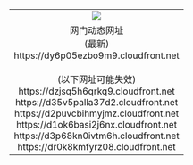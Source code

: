 ﻿<table>
  <tr></tr>
  <tr><td colspan=2 align=center><img src="https://dy6p05ezbo9m9.cloudfront.net/Up/oGate.jpg" /></td></tr>
  <tr><td colspan=2 align=center>网门动态网址<br/>(最新)
<br>https://dy6p05ezbo9m9.cloudfront.net
<br/><br/>(以下网址可能失效)
<br>https://dzjsq5h6qrkq9.cloudfront.net
<br>https://d35v5palla37d2.cloudfront.net
<br>https://d2puvcbihmyjmz.cloudfront.net
<br>https://d1ok6basi2j6nx.cloudfront.net
<br>https://d3p68kn0ivtm6h.cloudfront.net
<br>https://dr0k8kmfyrz08.cloudfront.net
    </td>
  </tr>
</table>
